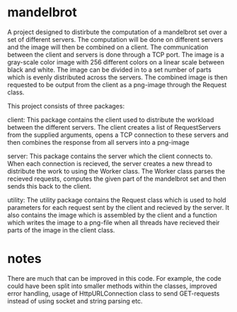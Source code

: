 # mandelbrot

A project designed to distirbute the computation of a mandelbrot set over a set of different servers. The computation will be done on different servers and the image will then be combined on a client. The communication between the client and servers is done through a TCP port. The image is a gray-scale color image with 256 different colors on a linear scale between black and white. The image can be divided in to a set number of parts which is evenly distributed across the servers. The combined image is then requested to be output from the client as a png-image through the Request class.

This project consists of three packages:

client:
This package contains the client used to distribute the workload between the different servers. The client creates a list of RequestServers from the supplied arguments, opens a TCP connection to these servers and then combines the response from all servers into a png-image

server:
This package contains the server which the client connects to. When each connection is recieved, the server creates a new thread to distribute the work to using the Worker class. The Worker class parses the recieved requests, computes the given part of the mandelbrot set and then sends this back to the client.

utility:
The utility package contains the Request class which is used to hold parameters for each request sent by the client and recieved by the server. It also contains the image which is assembled by the client and a function which writes the image to a png-file when all threads have recieved their parts of the image in the client class.


# notes
There are much that can be improved in this code. For example, the code could have been split into smaller methods within the classes, improved error handling, usage of HttpURLConnection class to send GET-requests instead of using socket and string parsing etc. 
